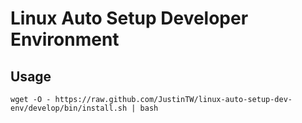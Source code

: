 # Linux Auto Setup Developer Environment

## Usage

```
wget -O - https://raw.github.com/JustinTW/linux-auto-setup-dev-env/develop/bin/install.sh | bash
```
